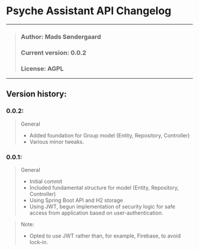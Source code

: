 # Psyche Assistant API Changelog
- - - 

> ### Author: Mads Søndergaard
> ### Current version: 0.0.2
> ### License: AGPL
- - -

## Version history:
### 0.0.2:
> General
> - Added foundation for Group model (Entity, Repository, Controller)
> - Various minor tweaks.
 

### 0.0.1:
> General
> - Initial commit
> - Included fundamental structure for model (Entity, Repository, Controller)
> - Using Spring Boot API and H2 storage
> - Using JWT, begun implementation of security logic for safe access from application based on user-authentication.

> Note:
> - Opted to use JWT rather than, for example, Firebase, to avoid lock-in.